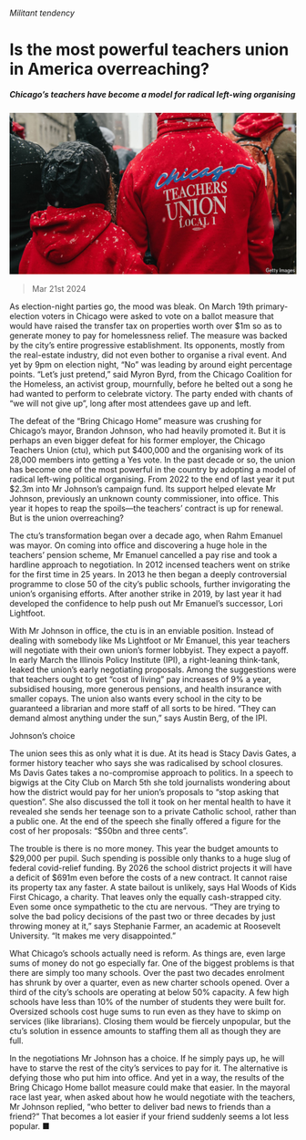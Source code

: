 ###### Militant tendency

# Is the most powerful teachers union in America overreaching? 

##### Chicago’s teachers have become a model for radical left-wing organising 

![image](images/20240323_USP003.jpg) 

> Mar 21st 2024 

As election-night parties go, the mood was bleak. On March 19th primary-election voters in Chicago were asked to vote on a ballot measure that would have raised the transfer tax on properties worth over $1m so as to generate money to pay for homelessness relief. The measure was backed by the city’s entire progressive establishment. Its opponents, mostly from the real-estate industry, did not even bother to organise a rival event. And yet by 9pm on election night, “No” was leading by around eight percentage points. “Let’s just pretend,” said Myron Byrd, from the Chicago Coalition for the Homeless, an activist group, mournfully, before he belted out a song he had wanted to perform to celebrate victory. The party ended with chants of “we will not give up”, long after most attendees gave up and left. 

The defeat of the “Bring Chicago Home” measure was crushing for Chicago’s mayor, Brandon Johnson, who had heavily promoted it. But it is perhaps an even bigger defeat for his former employer, the Chicago Teachers Union (ctu), which put $400,000 and the organising work of its 28,000 members into getting a Yes vote. In the past decade or so, the union has become one of the most powerful in the country by adopting a model of radical left-wing political organising. From 2022 to the end of last year it put $2.3m into Mr Johnson’s campaign fund. Its support helped elevate Mr Johnson, previously an unknown county commissioner, into office. This year it hopes to reap the spoils—the teachers’ contract is up for renewal. But is the union overreaching?

The ctu’s transformation began over a decade ago, when Rahm Emanuel was mayor. On coming into office and discovering a huge hole in the teachers’ pension scheme, Mr Emanuel cancelled a pay rise and took a hardline approach to negotiation. In 2012 incensed teachers went on strike for the first time in 25 years. In 2013 he then began a deeply controversial programme to close 50 of the city’s public schools, further invigorating the union’s organising efforts. After another strike in 2019, by last year it had developed the confidence to help push out Mr Emanuel’s successor, Lori Lightfoot.

With Mr Johnson in office, the ctu is in an enviable position. Instead of dealing with somebody like Ms Lightfoot or Mr Emanuel, this year teachers will negotiate with their own union’s former lobbyist. They expect a payoff. In early March the Illinois Policy Institute (IPI), a right-leaning think-tank, leaked the union’s early negotiating proposals. Among the suggestions were that teachers ought to get “cost of living” pay increases of 9% a year, subsidised housing, more generous pensions, and health insurance with smaller copays. The union also wants every school in the city to be guaranteed a librarian and more staff of all sorts to be hired. “They can demand almost anything under the sun,” says Austin Berg, of the IPI.

Johnson’s choice

The union sees this as only what it is due. At its head is Stacy Davis Gates, a former history teacher who says she was radicalised by school closures. Ms Davis Gates takes a no-compromise approach to politics. In a speech to bigwigs at the City Club on March 5th she told journalists wondering about how the district would pay for her union’s proposals to “stop asking that question”. She also discussed the toll it took on her mental health to have it revealed she sends her teenage son to a private Catholic school, rather than a public one. At the end of the speech she finally offered a figure for the cost of her proposals: “$50bn and three cents”.

The trouble is there is no more money. This year the budget amounts to $29,000 per pupil. Such spending is possible only thanks to a huge slug of federal covid-relief funding. By 2026 the school district projects it will have a deficit of $691m even before the costs of a new contract. It cannot raise its property tax any faster. A state bailout is unlikely, says Hal Woods of Kids First Chicago, a charity. That leaves only the equally cash-strapped city. Even some once sympathetic to the ctu are nervous. “They are trying to solve the bad policy decisions of the past two or three decades by just throwing money at it,” says Stephanie Farmer, an academic at Roosevelt University. “It makes me very disappointed.” 

What Chicago’s schools actually need is reform. As things are, even large sums of money do not go especially far. One of the biggest problems is that there are simply too many schools. Over the past two decades enrolment has shrunk by over a quarter, even as new charter schools opened. Over a third of the city’s schools are operating at below 50% capacity. A few high schools have less than 10% of the number of students they were built for. Oversized schools cost huge sums to run even as they have to skimp on services (like librarians). Closing them would be fiercely unpopular, but the ctu’s solution in essence amounts to staffing them all as though they are full.

In the negotiations Mr Johnson has a choice. If he simply pays up, he will have to starve the rest of the city’s services to pay for it. The alternative is defying those who put him into office. And yet in a way, the results of the Bring Chicago Home ballot measure could make that easier. In the mayoral race last year, when asked about how he would negotiate with the teachers, Mr Johnson replied, “who better to deliver bad news to friends than a friend?” That becomes a lot easier if your friend suddenly seems a lot less popular. ■


